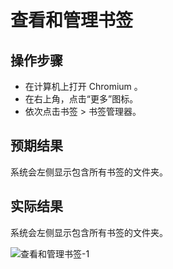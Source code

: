 # 查看和管理书签

## 操作步骤

- 在计算机上打开 Chromium 。
- 在右上角，点击“更多”图标。
- 依次点击书签 > 书签管理器。

## 预期结果

系统会左侧显示包含所有书签的文件夹。

## 实际结果

系统会左侧显示包含所有书签的文件夹。

![查看和管理书签-1](../img/查看和管理书签-1.png)